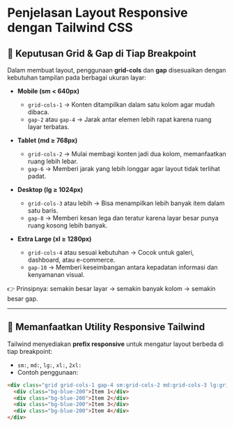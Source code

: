 # Penjelasan Layout Responsive dengan Tailwind CSS

## 📐 Keputusan Grid & Gap di Tiap Breakpoint
Dalam membuat layout, penggunaan **grid-cols** dan **gap** disesuaikan dengan kebutuhan tampilan pada berbagai ukuran layar:

- **Mobile (sm < 640px)**
  - `grid-cols-1` → Konten ditampilkan dalam satu kolom agar mudah dibaca.
  - `gap-2` atau `gap-4` → Jarak antar elemen lebih rapat karena ruang layar terbatas.

- **Tablet (md ≥ 768px)**
  - `grid-cols-2` → Mulai membagi konten jadi dua kolom, memanfaatkan ruang lebih lebar.
  - `gap-6` → Memberi jarak yang lebih longgar agar layout tidak terlihat padat.

- **Desktop (lg ≥ 1024px)**
  - `grid-cols-3` atau lebih → Bisa menampilkan lebih banyak item dalam satu baris.
  - `gap-8` → Memberi kesan lega dan teratur karena layar besar punya ruang kosong lebih banyak.

- **Extra Large (xl ≥ 1280px)**
  - `grid-cols-4` atau sesuai kebutuhan → Cocok untuk galeri, dashboard, atau e-commerce.
  - `gap-10` → Memberi keseimbangan antara kepadatan informasi dan kenyamanan visual.

👉 Prinsipnya: semakin besar layar → semakin banyak kolom → semakin besar gap.

---

## 📱 Memanfaatkan Utility Responsive Tailwind
Tailwind menyediakan **prefix responsive** untuk mengatur layout berbeda di tiap breakpoint:

- `sm:`, `md:`, `lg:`, `xl:`, `2xl:`  
- Contoh penggunaan:

```html
<div class="grid grid-cols-1 gap-4 sm:grid-cols-2 md:grid-cols-3 lg:grid-cols-4">
  <div class="bg-blue-200">Item 1</div>
  <div class="bg-blue-200">Item 2</div>
  <div class="bg-blue-200">Item 3</div>
  <div class="bg-blue-200">Item 4</div>
</div>

